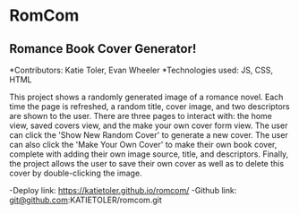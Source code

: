 # RomCom
## Romance Book Cover Generator! 

*Contributors: Katie Toler, Evan Wheeler
*Technologies used: JS, CSS, HTML


  This project shows a randomly generated image of a romance novel. Each time the page is refreshed, a random title, cover image, and two descriptors are shown to the user. There are three pages to interact with: the home view, saved covers view, and the make your own cover form view. The user can click the 'Show New Random Cover' to generate a new cover. The user can also click the 'Make Your Own Cover' to make their own book cover, complete with adding their own image source, title, and descriptors. Finally, the project allows the user to save their own cover as well as to delete this cover by double-clicking the image.





-Deploy link: https://katietoler.github.io/romcom/
-Github link: git@github.com:KATIETOLER/romcom.git
